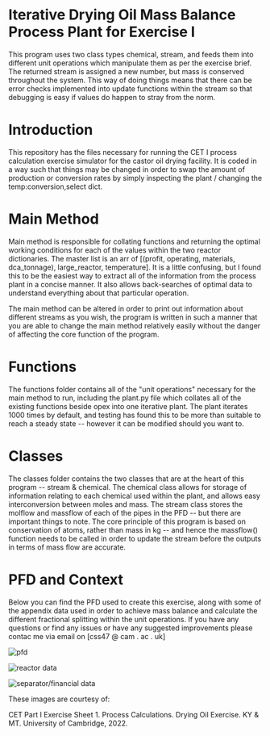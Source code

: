 # Iterative Drying Oil Mass Balance Process Plant for Exercise I

This program uses two class types chemical, stream, and feeds them into different unit operations which manipulate them as per the exercise brief. The returned stream is assigned a new number, but mass is conserved throughout the system. This way of doing things means that there can be error checks implemented into update functions within the stream so that debugging is easy if values do happen to stray from the norm.
# Introduction
This repository has the files necessary for running the CET I process calculation exercise simulator for the castor oil drying facility. It is coded in a way such that things may be changed in order to swap the amount of production or conversion rates by simply inspecting the plant / changing the temp:conversion,select dict.

# Main Method
Main method is responsible for collating functions and returning the optimal working conditions for each of the values within the two reactor dictionaries. The master list is an arr of [(profit, operating, materials, dca_tonnage), large_reactor, temperature]. It is a little confusing, but I found this to be the easiest way to extract all of the information from the process plant in a concise manner. It also allows back-searches of optimal data to understand everything about that particular operation.

The main method can be altered in order to print out information about different streams as you wish, the program is written in such a manner that you are able to change the main method relatively easily without the danger of affecting the core function of the program.

# Functions
The functions folder contains all of the "unit operations" necessary for the main method to run, including the plant.py file which collates all of the existing functions beside opex into one iterative plant. The plant iterates 1000 times by default, and testing has found this to be more than suitable to reach a steady state -- however it can be modified should you want to.

# Classes
The classes folder contains the two classes that are at the heart of this program -- stream & chemical. The chemical class allows for storage of information relating to each chemical used within the plant, and allows easy interconversion between moles and mass. The stream class stores the molflow and massflow of each of the pipes in the PFD -- but there are important things to note. The core principle of this program is based on conservation of atoms, rather than mass in kg -- and hence the massflow() function needs to be called in order to update the stream before the outputs in terms of mass flow are accurate. 

# PFD and Context
Below you can find the PFD used to create this exercise, along with some of the appendix data used in order to achieve mass balance and calculate the different fractional splitting within the unit operations. If you have any questions or find any issues or have any suggested improvements please contac me via email on [css47 @ cam . ac . uk]

![pfd](https://i.imgur.com/7Df4cK2.png)

![reactor data](https://imgur.com/Quco6lv)

![separator/financial data](https://imgur.com/tSjVdls)

These images are courtesy of:

CET Part I Exercise Sheet 1. Process Calculations. Drying Oil Exercise. KY \& MT. University of Cambridge, 2022.